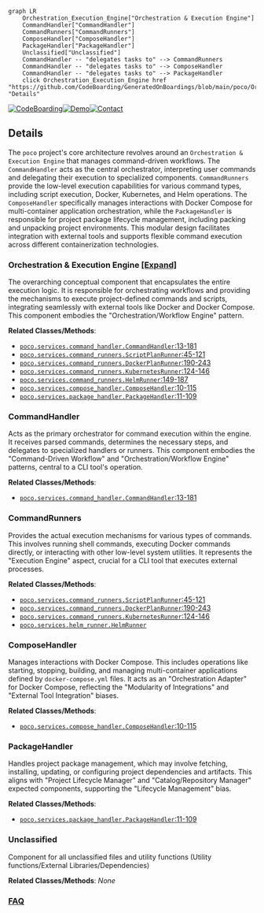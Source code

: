 ```mermaid
graph LR
    Orchestration_Execution_Engine["Orchestration & Execution Engine"]
    CommandHandler["CommandHandler"]
    CommandRunners["CommandRunners"]
    ComposeHandler["ComposeHandler"]
    PackageHandler["PackageHandler"]
    Unclassified["Unclassified"]
    CommandHandler -- "delegates tasks to" --> CommandRunners
    CommandHandler -- "delegates tasks to" --> ComposeHandler
    CommandHandler -- "delegates tasks to" --> PackageHandler
    click Orchestration_Execution_Engine href "https://github.com/CodeBoarding/GeneratedOnBoardings/blob/main/poco/Orchestration_Execution_Engine.md" "Details"
```

[![CodeBoarding](https://img.shields.io/badge/Generated%20by-CodeBoarding-9cf?style=flat-square)](https://github.com/CodeBoarding/CodeBoarding)[![Demo](https://img.shields.io/badge/Try%20our-Demo-blue?style=flat-square)](https://www.codeboarding.org/diagrams)[![Contact](https://img.shields.io/badge/Contact%20us%20-%20contact@codeboarding.org-lightgrey?style=flat-square)](mailto:contact@codeboarding.org)

## Details

The `poco` project's core architecture revolves around an `Orchestration & Execution Engine` that manages command-driven workflows. The `CommandHandler` acts as the central orchestrator, interpreting user commands and delegating their execution to specialized components. `CommandRunners` provide the low-level execution capabilities for various command types, including script execution, Docker, Kubernetes, and Helm operations. The `ComposeHandler` specifically manages interactions with Docker Compose for multi-container application orchestration, while the `PackageHandler` is responsible for project package lifecycle management, including packing and unpacking project environments. This modular design facilitates integration with external tools and supports flexible command execution across different containerization technologies.

### Orchestration & Execution Engine [[Expand]](./Orchestration_Execution_Engine.md)
The overarching conceptual component that encapsulates the entire execution logic. It is responsible for orchestrating workflows and providing the mechanisms to execute project-defined commands and scripts, integrating seamlessly with external tools like Docker and Docker Compose. This component embodies the "Orchestration/Workflow Engine" pattern.


**Related Classes/Methods**:

- <a href="https://github.com/shiwaforce/poco/blob/masterpoco/services/command_handler.py#L13-L181" target="_blank" rel="noopener noreferrer">`poco.services.command_handler.CommandHandler`:13-181</a>
- <a href="https://github.com/shiwaforce/poco/blob/masterpoco/services/command_runners.py#L45-L121" target="_blank" rel="noopener noreferrer">`poco.services.command_runners.ScriptPlanRunner`:45-121</a>
- <a href="https://github.com/shiwaforce/poco/blob/masterpoco/services/command_runners.py#L190-L243" target="_blank" rel="noopener noreferrer">`poco.services.command_runners.DockerPlanRunner`:190-243</a>
- <a href="https://github.com/shiwaforce/poco/blob/masterpoco/services/command_runners.py#L124-L146" target="_blank" rel="noopener noreferrer">`poco.services.command_runners.KubernetesRunner`:124-146</a>
- <a href="https://github.com/shiwaforce/poco/blob/masterpoco/services/command_runners.py#L149-L187" target="_blank" rel="noopener noreferrer">`poco.services.command_runners.HelmRunner`:149-187</a>
- <a href="https://github.com/shiwaforce/poco/blob/masterpoco/services/compose_handler.py#L10-L115" target="_blank" rel="noopener noreferrer">`poco.services.compose_handler.ComposeHandler`:10-115</a>
- <a href="https://github.com/shiwaforce/poco/blob/masterpoco/services/package_handler.py#L11-L109" target="_blank" rel="noopener noreferrer">`poco.services.package_handler.PackageHandler`:11-109</a>


### CommandHandler
Acts as the primary orchestrator for command execution within the engine. It receives parsed commands, determines the necessary steps, and delegates to specialized handlers or runners. This component embodies the "Command-Driven Workflow" and "Orchestration/Workflow Engine" patterns, central to a CLI tool's operation.


**Related Classes/Methods**:

- <a href="https://github.com/shiwaforce/poco/blob/masterpoco/services/command_handler.py#L13-L181" target="_blank" rel="noopener noreferrer">`poco.services.command_handler.CommandHandler`:13-181</a>


### CommandRunners
Provides the actual execution mechanisms for various types of commands. This involves running shell commands, executing Docker commands directly, or interacting with other low-level system utilities. It represents the "Execution Engine" aspect, crucial for a CLI tool that executes external processes.


**Related Classes/Methods**:

- <a href="https://github.com/shiwaforce/poco/blob/masterpoco/services/command_runners.py#L45-L121" target="_blank" rel="noopener noreferrer">`poco.services.command_runners.ScriptPlanRunner`:45-121</a>
- <a href="https://github.com/shiwaforce/poco/blob/masterpoco/services/command_runners.py#L190-L243" target="_blank" rel="noopener noreferrer">`poco.services.command_runners.DockerPlanRunner`:190-243</a>
- <a href="https://github.com/shiwaforce/poco/blob/masterpoco/services/command_runners.py#L124-L146" target="_blank" rel="noopener noreferrer">`poco.services.command_runners.KubernetesRunner`:124-146</a>
- <a href="https://github.com/shiwaforce/poco/blob/masterpoco/services/command_runners.py" target="_blank" rel="noopener noreferrer">`poco.services.helm_runner.HelmRunner`</a>


### ComposeHandler
Manages interactions with Docker Compose. This includes operations like starting, stopping, building, and managing multi-container applications defined by `docker-compose.yml` files. It acts as an "Orchestration Adapter" for Docker Compose, reflecting the "Modularity of Integrations" and "External Tool Integration" biases.


**Related Classes/Methods**:

- <a href="https://github.com/shiwaforce/poco/blob/masterpoco/services/compose_handler.py#L10-L115" target="_blank" rel="noopener noreferrer">`poco.services.compose_handler.ComposeHandler`:10-115</a>


### PackageHandler
Handles project package management, which may involve fetching, installing, updating, or configuring project dependencies and artifacts. This aligns with "Project Lifecycle Manager" and "Catalog/Repository Manager" expected components, supporting the "Lifecycle Management" bias.


**Related Classes/Methods**:

- <a href="https://github.com/shiwaforce/poco/blob/masterpoco/services/package_handler.py#L11-L109" target="_blank" rel="noopener noreferrer">`poco.services.package_handler.PackageHandler`:11-109</a>


### Unclassified
Component for all unclassified files and utility functions (Utility functions/External Libraries/Dependencies)


**Related Classes/Methods**: _None_



### [FAQ](https://github.com/CodeBoarding/GeneratedOnBoardings/tree/main?tab=readme-ov-file#faq)